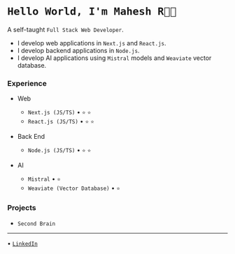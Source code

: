 <!--
**kabir-asani/kabir-asani** is a ✨ _special_ ✨ repository because its `README.md` (this file) appears on your GitHub profile.
-->
# `Hello World, I'm Mahesh R👋🏽`

A self-taught `Full Stack Web Developer`. 
* I develop web applications in `Next.js` and `React.js`.
* I develop backend applications in `Node.js`.
* I develop AI applications using `Mistral` models and `Weaviate` vector database.

### Experience

- Web
  - `Next.js (JS/TS)` • `⭐️` `⭐️`
  - `React.js (JS/TS)` • `⭐️` `⭐️`
 
- Back End
  - `Node.js (JS/TS)` • `⭐️` `⭐️`

- AI
  - `Mistral` • `⭐️`
  - `Weaviate (Vector Database)` • `⭐️`
  

### Projects
- `Second Brain`

---

• [`LinkedIn`](https://www.linkedin.com/in/mahesh-r-1ba86123a/)
